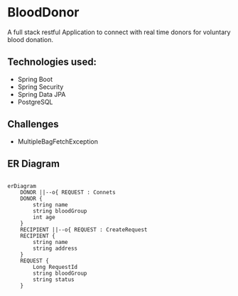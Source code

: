 # BloodDonor

A full stack restful Application to connect with real time donors for voluntary blood donation.

## Technologies used:

- Spring Boot
- Spring Security
- Spring Data JPA
- PostgreSQL


## Challenges
- MultipleBagFetchException


## ER Diagram

```mermaid

erDiagram
    DONOR ||--o{ REQUEST : Connets
    DONOR {
        string name
        string bloodGroup
        int age
    }
    RECIPIENT ||--o{ REQUEST : CreateRequest
    RECIPIENT {
        string name
        string address
    }
    REQUEST {
        Long RequestId
        string bloodGroup
        string status
    }
```
